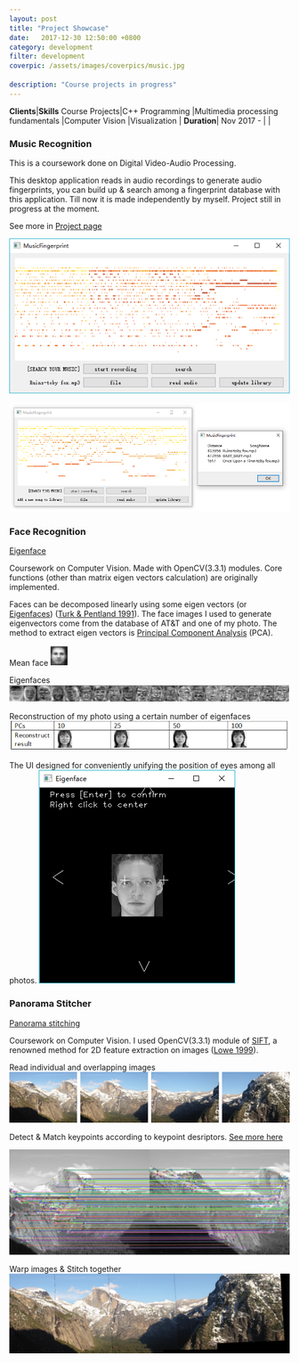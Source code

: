 ```yaml
---
layout: post
title: "Project Showcase"
date:   2017-12-30 12:50:00 +0800
category: development
filter: development
coverpic: /assets/images/coverpics/music.jpg

description: "Course projects in progress"
---
```


<style type="text/css">
  table,th,td
  {
  width:100%;
  }
</style>

**Clients**|**Skills**
Course Projects|C++ Programming
 |Multimedia processing fundamentals
 |Computer Vision
 |Visualization
 |
**Duration**|
 Nov 2017 - |
 |

 <h3>Music Recognition</h3>

 This is a coursework done on Digital Video-Audio Processing.

This desktop application reads in audio recordings to generate audio fingerprints, you can build up & search among a fingerprint database with this application. Till now it is made independently by myself. Project still in progress at the moment.

See more in <a href="https://github.com/zeyap/MusicFingerprint" class="button button-pill button-tiny button-caution">Project page</a>

![](/assets/images/mf_1.png)

![](/assets/images/mf_2.png)

 <h3>Face Recognition</h3>

 <a href="https://github.com/zeyap/Eigenface" class="button button-pill button-tiny button-caution">Eigenface</a>

 Coursework on Computer Vision. Made with OpenCV(3.3.1) modules. Core functions (other than matrix eigen vectors calculation) are originally implemented.

 Faces can be decomposed linearly using some eigen vectors (or [Eigenfaces](https://en.wikipedia.org/wiki/Eigenface)) ([Turk & Pentland 1991](http://ieeexplore.ieee.org/document/139758/)). The face images I used to generate eigenvectors come from the database of AT&T and one of my photo. The method to extract eigen vectors is [Principal Component Analysis](https://en.wikipedia.org/wiki/Principal_component_analysis) (PCA).

 Mean face
 ![](https://github.com/zeyap/Eigenface/raw/master/eigen_output/mean_face.png)

 Eigenfaces
 ![](https://github.com/zeyap/Eigenface/raw/master/eigen_output/eigenfaces.png)

 Reconstruction of my photo using a certain number of eigenfaces
 ![](https://github.com/zeyap/Eigenface/raw/master/eigen_output/reconstruction.png)

 The UI designed for conveniently unifying the position of eyes among all photos.
 ![](https://github.com/zeyap/Eigenface/raw/master/eigen_output/ui.png)

 <h3>Panorama Stitcher</h3>

 <a href="https://github.com/zeyap/Panorama-stitching" class="button button-pill button-tiny button-caution">Panorama stitching</a>

  Coursework on Computer Vision. I used OpenCV(3.3.1) module of [SIFT](https://en.wikipedia.org/wiki/Scale-invariant_feature_transform), a renowned method for 2D feature extraction on images ([Lowe 1999](http://www.cs.ubc.ca/~lowe/papers/iccv99.pdf)). 

  Read individual and overlapping images
  ![](/assets/images/yosemite.png)

  Detect & Match keypoints according to keypoint desriptors. [See more here](https://github.com/zeyap/Panorama-stitching/tree/master/output)

  ![](https://github.com/zeyap/Panorama-stitching/raw/master/output/match0_1.png)

  Warp images & Stitch together
  ![](https://github.com/zeyap/Panorama-stitching/raw/master/output/stitch.png)

